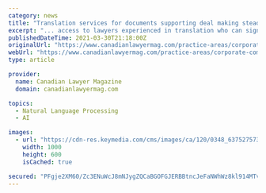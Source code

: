 ```yaml
---
category: news
title: "Translation services for documents supporting deal making steadily rising as capital markets grow"
excerpt: "... access to lawyers experienced in translation who can sign off on a translation being an exact rendering of the original in the other language. MT>Version also provides four levels AI translation and human review, based on clients’ needs, says Ivanovitch."
publishedDateTime: 2021-03-30T21:18:00Z
originalUrl: "https://www.canadianlawyermag.com/practice-areas/corporate-commercial/translation-services-for-documents-supporting-deal-making-steadily-rising-as-capital-markets-grow/354478"
webUrl: "https://www.canadianlawyermag.com/practice-areas/corporate-commercial/translation-services-for-documents-supporting-deal-making-steadily-rising-as-capital-markets-grow/354478"
type: article

provider:
  name: Canadian Lawyer Magazine
  domain: canadianlawyermag.com

topics:
  - Natural Language Processing
  - AI

images:
  - url: "https://cdn-res.keymedia.com/cms/images/ca/120/0348_637527573045308882.jpg"
    width: 1000
    height: 600
    isCached: true

secured: "PFgje2XM60/Zc3ENuWcJ8mNJygZQCaBGOFGJERBBtncJeFaNWhWz8kl914MTvkcs3nafDk+nhMgqjiPjKRns7LO2K6UC3k4lErkcitV5HfVpElJTn1rLO4oocJkRuKxjmVD99F3mxiQVhJzcexuXs1ibk5lzjmdaaz70HaQo318TNNbXzhnN4tl8JJrgBj8L3HWffmqUV7Drq6snoJ4KoysjhxjvG9WDnRrRtKaxb2+udENBfwS3FxmMJTpFao7wbxvuabRMjl//4Xtsl45wOG5zVy3v4S+bFvw6GnEFBi1HWJl5lh9BjJ6IpjbmHmAx3t54RAoYyy4B4xqRI6JaqZXn+P0YaSOvEPDf7Wuv89s=;FmiS2L1UOTp/ZtACY3Qhsw=="
---
```


